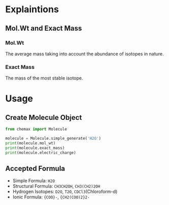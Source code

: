 # Explaintions

## Mol.Wt and Exact Mass

### Mol.Wt

The average mass taking into account the abundance of isotopes in nature.

### Exact Mass

The mass of the most stable isotope.

# Usage

## Create Molecule Object

```python
from chemax import Molecule

molecule = Molecule.simple_generate('H2O')
print(molecule.mol_wt)
print(molecule.exact_mass)
print(molecule.electric_charge)
```

## Accepted Formula


- Simple Formula: `H2O`
- Structural Formula: `CH3CH2OH`, `CH3(CH2)2OH`
- Hydrogen Isotopes: `D2O`, `T2O`, `CDCl3`(Chloroform-d)
- Ionic Formula: `{COO}-`, `{CH2(COO)2}2-`
